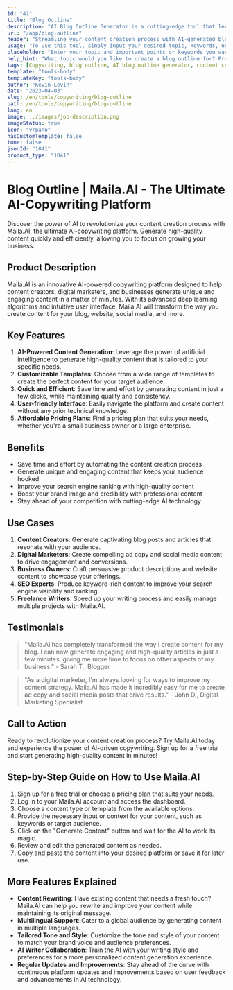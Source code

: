 ```yaml
---
id: "41"
title: "Blog Outline"
description: "AI Blog Outline Generator is a cutting-edge tool that leverages artificial intelligence to create well-structured and organized blog outlines. This powerful tool helps you save time and effort by generating clear outlines based on your chosen topic or keywords, making it easier to plan and develop engaging blog content."
url: "/app/blog-outline"
header: "Streamline your content creation process with AI-generated blog outlines."
usage: "To use this tool, simply input your desired topic, keywords, or key points. This AI-powered generator will then create a comprehensive and well-structured blog outline based on your input."
placeholder: "Enter your topic and important points or keywords you want to include in the outline, for example:\n\n Topic: The Benefits of Yoga\n\n Key Points:\n\n1. Improves flexibility\n2. Enhances mental focus\n3. Reduces stress\n\n Keywords: yoga, flexibility, mental focus, stress reduction"
help_hint: "What topic would you like to create a blog outline for? Provide some keywords or key points related to the topic and our AI will generate a well-structured blog outline based on your input. It is recommended to list the key points you want to cover in the blog post."
tags: [Copywriting, blog outline, AI blog outline generator, content creation]
template: "tools-body"
templateKey: "tools-body"
author: "Kevin Levin"
date: "2023-04-03"
slug: /en/tools/copywriting/blog-outline
path: /en/tools/copywriting/blog-outline
lang: en
image: ../images/job-description.png
imageStatus: true
icon: "vrpano"
hasCustomTemplate: false
tone: false
jsonId: "1041"
product_type: "1041"
---
```


# Blog Outline | Maila.AI - The Ultimate AI-Copywriting Platform

Discover the power of AI to revolutionize your content creation process with Maila.AI, the ultimate AI-copywriting platform. Generate high-quality content quickly and efficiently, allowing you to focus on growing your business.

## Product Description

Maila.AI is an innovative AI-powered copywriting platform designed to help content creators, digital marketers, and businesses generate unique and engaging content in a matter of minutes. With its advanced deep learning algorithms and intuitive user interface, Maila.AI will transform the way you create content for your blog, website, social media, and more.

## Key Features

1. **AI-Powered Content Generation**: Leverage the power of artificial intelligence to generate high-quality content that is tailored to your specific needs.
2. **Customizable Templates**: Choose from a wide range of templates to create the perfect content for your target audience.
3. **Quick and Efficient**: Save time and effort by generating content in just a few clicks, while maintaining quality and consistency.
4. **User-friendly Interface**: Easily navigate the platform and create content without any prior technical knowledge.
5. **Affordable Pricing Plans**: Find a pricing plan that suits your needs, whether you're a small business owner or a large enterprise.

## Benefits

- Save time and effort by automating the content creation process
- Generate unique and engaging content that keeps your audience hooked
- Improve your search engine ranking with high-quality content
- Boost your brand image and credibility with professional content
- Stay ahead of your competition with cutting-edge AI technology

## Use Cases

1. **Content Creators**: Generate captivating blog posts and articles that resonate with your audience.
2. **Digital Marketers**: Create compelling ad copy and social media content to drive engagement and conversions.
3. **Business Owners**: Craft persuasive product descriptions and website content to showcase your offerings.
4. **SEO Experts**: Produce keyword-rich content to improve your search engine visibility and ranking.
5. **Freelance Writers**: Speed up your writing process and easily manage multiple projects with Maila.AI.

## Testimonials

> "Maila.AI has completely transformed the way I create content for my blog. I can now generate engaging and high-quality articles in just a few minutes, giving me more time to focus on other aspects of my business." - Sarah T., Blogger

> "As a digital marketer, I'm always looking for ways to improve my content strategy. Maila.AI has made it incredibly easy for me to create ad copy and social media posts that drive results." - John D., Digital Marketing Specialist

## Call to Action

Ready to revolutionize your content creation process? Try Maila.AI today and experience the power of AI-driven copywriting. Sign up for a free trial and start generating high-quality content in minutes!

## Step-by-Step Guide on How to Use Maila.AI

1. Sign up for a free trial or choose a pricing plan that suits your needs.
2. Log in to your Maila.AI account and access the dashboard.
3. Choose a content type or template from the available options.
4. Provide the necessary input or context for your content, such as keywords or target audience.
5. Click on the "Generate Content" button and wait for the AI to work its magic.
6. Review and edit the generated content as needed.
7. Copy and paste the content into your desired platform or save it for later use.

## More Features Explained

- **Content Rewriting**: Have existing content that needs a fresh touch? Maila.AI can help you rewrite and improve your content while maintaining its original message.
- **Multilingual Support**: Cater to a global audience by generating content in multiple languages.
- **Tailored Tone and Style**: Customize the tone and style of your content to match your brand voice and audience preferences.
- **AI Writer Collaboration**: Train the AI with your writing style and preferences for a more personalized content generation experience.
- **Regular Updates and Improvements**: Stay ahead of the curve with continuous platform updates and improvements based on user feedback and advancements in AI technology.
